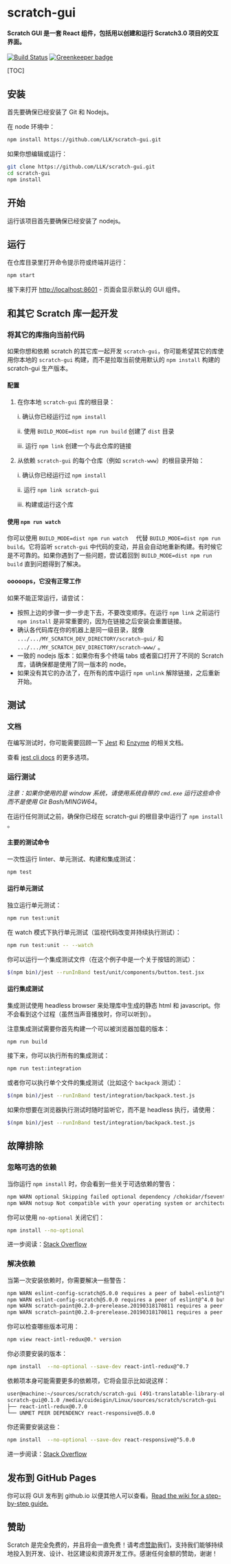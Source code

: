 # scratch-gui
#### Scratch GUI 是一套 React 组件，包括用以创建和运行 Scratch3.0 项目的交互界面。

[![Build Status](https://travis-ci.com/LLK/scratch-gui.svg?token=Yfq2ryN1BwaxDME69Lnc&branch=master)](https://travis-ci.com/LLK/scratch-gui)
[![Greenkeeper badge](https://badges.greenkeeper.io/LLK/scratch-gui.svg)](https://greenkeeper.io/)

[TOC]

## 安装

首先要确保已经安装了 Git 和 Nodejs。

在 node 环境中：

```bash
npm install https://github.com/LLK/scratch-gui.git
```

如果你想编辑或运行：

```bash
git clone https://github.com/LLK/scratch-gui.git
cd scratch-gui
npm install
```

## 开始

运行该项目首先要确保已经安装了 nodejs。

## 运行

在仓库目录里打开命令提示符或终端并运行：

```bash
npm start
```

接下来打开 [http://localhost:8601](http://localhost:8601) - 页面会显示默认的 GUI 组件。



## 和其它 Scratch 库一起开发

### 将其它的库指向当前代码

如果你想和依赖 scratch 的其它库一起开发 `scratch-gui`，你可能希望其它的库使用你本地的 `scratch-gui` 构建，而不是拉取当前使用默认的 `npm install` 构建的 scratch-gui 生产版本。

#### 配置

1. 在你本地 `scratch-gui` 库的根目录：

   i. 确认你已经运行过 `npm install`

   ii. 使用 `BUILD_MODE=dist npm run build` 创建了 `dist` 目录

   iii. 运行 `npm link` 创建一个与此仓库的链接

2. 从依赖 `scratch-gui` 的每个仓库（例如 `scratch-www`）的根目录开始：

   i. 确认你已经运行过 `npm install`

   ii. 运行 `npm link scratch-gui`

   iii. 构建或运行这个库

#### 使用 `npm run watch`

你可以使用 `BUILD_MODE=dist npm run watch  ` 代替  `BUILD_MODE=dist npm run build`。它将监听 `scratch-gui` 中代码的变动，并且会自动地重新构建。有时候它是不可靠的。如果你遇到了一些问题，尝试着回到 `BUILD_MODE=dist npm run build` 直到问题得到了解决。

#### ooooops，它没有正常工作

如果不能正常运行，请尝试：

- 按照上边的步骤一步一步走下去，不要改变顺序。在运行 `npm link` 之前运行 `npm install` 是非常重要的，因为在链接之后安装会重置链接。
- 确认各代码库在你的机器上是同一级目录，就像 `.../.../MY_SCRATCH_DEV_DIRECTORY/scratch-gui/` 和 `.../.../MY_SCRATCH_DEV_DIRECTORY/scratch-www/` 。
- 一致的 nodejs 版本：如果你有多个终端 tabs 或者窗口打开了不同的 Scratch 库，请确保都是使用了同一版本的 node。
- 如果没有其它的办法了，在所有的库中运行 `npm unlink` 解除链接，之后重新开始。

## 测试

### 文档

在编写测试时，你可能需要回顾一下 [Jest](https://facebook.github.io/jest/docs/en/api.html) 和 [Enzyme](http://airbnb.io/enzyme/docs/api/) 的相关文档。

查看 [jest cli docs](https://facebook.github.io/jest/docs/en/cli.html#content) 的更多选项。

### 运行测试

*注意：如果你使用的是 window 系统，请使用系统自带的 `cmd.exe` 运行这些命令而不是使用 Git Bash/MINGW64*。

在运行任何测试之前，确保你已经在 scratch-gui 的根目录中运行了 `npm install` 。

#### 主要的测试命令

一次性运行 linter、单元测试、构建和集成测试：

```bash
npm test
```

#### 运行单元测试

独立运行单元测试：

```bash
npm run test:unit
```

在 watch 模式下执行单元测试（监视代码改变并持续执行测试）：

```bash
npm run test:unit -- --watch
```

你可以运行一个集成测试文件（在这个例子中是一个关于按钮的测试）：

```bash
$(npm bin)/jest --runInBand test/unit/components/button.test.jsx
```

#### 运行集成测试

集成测试使用 headless browser 来处理库中生成的静态 html 和 javascript。你不会看到这个过程（虽然当声音播放时，你可以听到）。

注意集成测试需要你首先构建一个可以被浏览器加载的版本：

```bash
npm run build
```

接下来，你可以执行所有的集成测试：

```bash
npm run test:integration
```

或者你可以执行单个文件的集成测试（比如这个 `backpack`  测试）：

```bash
$(npm bin)/jest --runInBand test/integration/backpack.test.js
```

如果你想要在浏览器执行测试时随时监听它，而不是 headless 执行，请使用：

```bash
$(npm bin)/jest --runInBand test/integration/backpack.test.js
```



## 故障排除

### 忽略可选的依赖

当你运行 `npm install` 时，你会看到一些关于可选依赖的警告：

```bash
npm WARN optional Skipping failed optional dependency /chokidar/fsevents:
npm WARN notsup Not compatible with your operating system or architecture: fsevents@1.2.7
```

你可以使用 `no-optional` 关闭它们：

```bash
npm install --no-optional
```

进一步阅读：[Stack Overflow](https://stackoverflow.com/questions/36725181/not-compatible-with-your-operating-system-or-architecture-fsevents1-0-11)

### 解决依赖

当第一次安装依赖时，你需要解决一些警告：

```bash
npm WARN eslint-config-scratch@5.0.0 requires a peer of babel-eslint@^8.0.1 but none was installed.
npm WARN eslint-config-scratch@5.0.0 requires a peer of eslint@^4.0 but none was installed.
npm WARN scratch-paint@0.2.0-prerelease.20190318170811 requires a peer of react-intl-redux@^0.7 but none was installed.
npm WARN scratch-paint@0.2.0-prerelease.20190318170811 requires a peer of react-responsive@^4 but none was installed.
```

你可以检查哪些版本可用：

```bash
npm view react-intl-redux@0.* version
```

你必须要安装的版本：

```bash
npm install  --no-optional --save-dev react-intl-redux@^0.7
```

依赖项本身可能需要更多的依赖项，它将会显示比如说这样：

```bash
user@machine:~/sources/scratch/scratch-gui (491-translatable-library-objects)$ npm install  --no-optional --save-dev react-intl-redux@^0.7
scratch-gui@0.1.0 /media/cuideigin/Linux/sources/scratch/scratch-gui
├── react-intl-redux@0.7.0
└── UNMET PEER DEPENDENCY react-responsive@5.0.0
```

你还需要安装这些：

```bash
npm install  --no-optional --save-dev react-responsive@^5.0.0
```

进一步阅读：[Stack Overflow](https://stackoverflow.com/questions/46602286/npm-requires-a-peer-of-but-all-peers-are-in-package-json-and-node-modules)



## 发布到 GitHub Pages

你可以将 GUI 发布到 github.io 以便其他人可以查看。[Read the wiki for a step-by-step guide.](https://github.com/LLK/scratch-gui/wiki/Publishing-to-GitHub-Pages)

## 赞助

Scratch 是完全免费的，并且将会一直免费！请考虑[赞助](https://secure.donationpay.org/scratchfoundation/)我们，支持我们能够持续地投入到开发、设计、社区建设和资源开发工作。感谢任何金额的赞助，谢谢！

